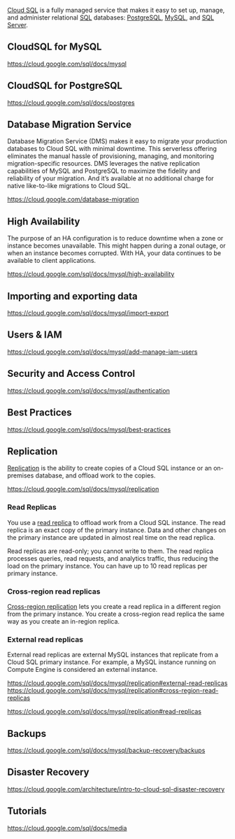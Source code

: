 [Cloud SQL](https://cloud.google.com/sql ) is a fully managed service that makes it easy to set up, manage, and administer relational [SQL](SQL) databases: [PostgreSQL](  https://www.postgresql.org/ ), [MySQL](  https://www.mysql.com/  ), and [SQL Server](   https://wikipedia.org/wiki/Microsoft_SQL_Server ).


## CloudSQL for MySQL

https://cloud.google.com/sql/docs/mysql

## CloudSQL for PostgreSQL

https://cloud.google.com/sql/docs/postgres

## Database Migration Service

Database Migration Service (DMS) makes it easy to migrate your production databases to Cloud SQL with minimal downtime. This serverless offering eliminates the manual hassle of provisioning, managing, and monitoring migration-specific resources. DMS leverages the native replication capabilities of MySQL and PostgreSQL to maximize the fidelity and reliability of your migration. And it’s available at no additional charge for native like-to-like migrations to Cloud SQL.

https://cloud.google.com/database-migration


## High Availability

The purpose of an HA configuration is to reduce downtime when a zone or instance becomes unavailable. This might happen during a zonal outage, or when an instance becomes corrupted. With HA, your data continues to be available to client applications.


https://cloud.google.com/sql/docs/mysql/high-availability

## Importing and exporting data


https://cloud.google.com/sql/docs/mysql/import-export

## Users & IAM

https://cloud.google.com/sql/docs/mysql/add-manage-iam-users

## Security and Access Control

https://cloud.google.com/sql/docs/mysql/authentication

## Best Practices

https://cloud.google.com/sql/docs/mysql/best-practices

## Replication

[Replication]( https://cloud.google.com/sql/docs/sqlserver/replication?hl=en   ) is the ability to create copies of a Cloud SQL instance or an on-premises database, and offload work to the copies.



https://cloud.google.com/sql/docs/mysql/replication

### Read Replicas

You use a [read replica](  https://cloud.google.com/sql/docs/mysql/replication/create-replica ) to offload work from a Cloud SQL instance. The read replica is an exact copy of the primary instance. Data and other changes on the primary instance are updated in almost real time on the read replica.

Read replicas are read-only; you cannot write to them. The read replica processes queries, read requests, and analytics traffic, thus reducing the load on the primary instance. You can have up to 10 read replicas per primary instance.

### Cross-region read replicas


[Cross-region replication](   https://cloud.google.com/sql/docs/mysql/replication#cross-region-read-replicas ) lets you create a read replica in a different region from the primary instance. You create a cross-region read replica the same way as you create an in-region replica.



### External read replicas

External read replicas are external MySQL instances that replicate from a Cloud SQL primary instance. For example, a MySQL instance running on Compute Engine is considered an external instance.

https://cloud.google.com/sql/docs/mysql/replication#external-read-replicas
https://cloud.google.com/sql/docs/mysql/replication#cross-region-read-replicas



https://cloud.google.com/sql/docs/mysql/replication#read-replicas


## Backups


https://cloud.google.com/sql/docs/mysql/backup-recovery/backups

## Disaster Recovery

https://cloud.google.com/architecture/intro-to-cloud-sql-disaster-recovery

## Tutorials

https://cloud.google.com/sql/docs/media